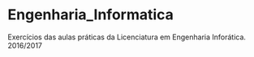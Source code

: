 # Engenharia_Informatica
Exercícios das aulas práticas da Licenciatura em Engenharia Inforática. 
2016/2017

